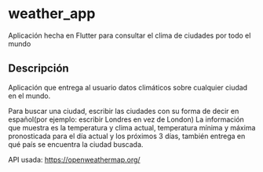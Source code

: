 # weather_app

Aplicación hecha en Flutter para consultar el clima de ciudades por todo el mundo

## Descripción

Aplicación que entrega al usuario datos climáticos sobre cualquier ciudad en el mundo. 

Para buscar una ciudad, escribir las ciudades con su forma de decir en español(por ejemplo: escribir Londres en vez de London)
La información que muestra es la temperatura y clima actual, temperatura mínima y máxima pronosticada para el día actual y los próximos 3 días, también entrega en qué país se encuentra la ciudad buscada.

API usada: https://openweathermap.org/

